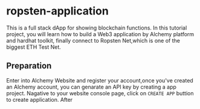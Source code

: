 # ropsten-application

This is a full stack dApp for showing blockchain functions. In this tutorial project, you will learn how to build a Web3 application by Alchemy platform and hardhat toolkit, finally connect to Ropsten Net,which is one of the biggest ETH Test Net.

## Preparation 

Enter into Alchemy Website and register your account,once you've created an Alchemy account, you can genarate an API key by creating a app project. Nagative to your website console page, click on `CREATE APP` buttion to create application. After 